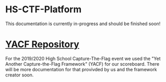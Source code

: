 # HS-CTF-Platform

This documentation is currently in-progress and should be finished soon!

# [YACF Repository](https://github.com/yacf/yacf)
For the 2019/2020 High School Capture-The-Flag event we used the "Yet Another Capture-the-Flag Framework" (YACF) for our scoreboard. There will be more documentation for that provivded by us and the framework creator soon.
